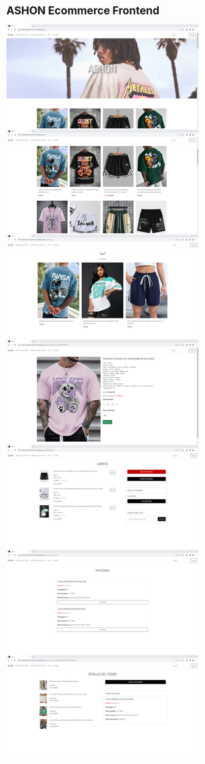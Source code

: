 # ASHON Ecommerce Frontend

![](Ashon-Docs/final-design/pc/home-page-1.png)
![](Ashon-Docs/final-design/pc/home-page-2.png)
![](Ashon-Docs/final-design/pc/search-1-page.png)
![](Ashon-Docs/final-design/pc/product-detail-1-page.png)
![](Ashon-Docs/final-design/pc/cart-1-page.png)
![](Ashon-Docs/final-design/pc/my-orders-page.png)
![](Ashon-Docs/final-design/pc/order-details-page.png)
